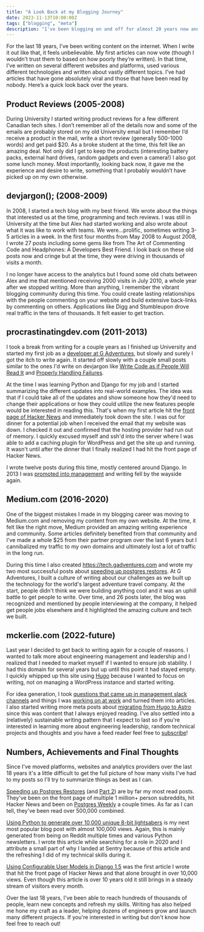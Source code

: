 ```yaml
---
title: "A Look Back at my Blogging Journey"
date: 2023-11-13T10:00:00Z
tags: ["blogging", "meta"]
description: "I've been blogging on and off for almost 20 years now and I wanted to quickly look back at how the content and technology has changed as well as share some numbers over the years."
---
```


For the last 18 years, I’ve been writing content on the internet. When I write it out like that, it feels unbelievable. My first articles can now vote (though I wouldn’t trust them to based on how poorly they’re written). In that time, I’ve written on several different websites and platforms, used various different technologies and written about vastly different topics. I’ve had articles that have gone absolutely viral and those that have been read by nobody. Here’s a quick look back over the years.

## Product Reviews (2005-2008)

During University I started writing product reviews for a few different Canadian tech sites. I don’t remember all of the details now and some of the emails are probably stored on my old University email but I remember I’d receive a product in the mail, write a short review (generally 500-1000 words) and get paid $20. As a broke student at the time, this felt like an amazing deal. Not only did I get to keep the products (interesting battery packs, external hard drives, random gadgets and even a camera!) I also got some lunch money. Most importantly, looking back now, it gave me the experience and desire to write, something that I probably wouldn’t have picked up on my own otherwise.

## devjargon(); (2008-2009)

In 2008, I started a tech blog with my best friend. We wrote about the things that interested us at the time, programming and tech reviews. I was still in University at the time but Alex had started working and also wrote about what it was like to work with teams. We were…prolific, sometimes writing 3-5 articles in a week. In the first four months from May 2008 to August 2008, I wrote 27 posts including some gems like from The Art of Commenting Code and Headphones: A Developers Best Friend. I look back on these old posts now and cringe but at the time, they were driving in thousands of visits a month.

I no longer have access to the analytics but I found some old chats between Alex and me that mentioned receiving 2000 visits in July 2010, a whole year after we stopped writing. More than anything, I remember the vibrant blogging community during this time. You could create lasting relationships with the people commenting on your website and build extensive back-links by commenting on others. Applications like Digg and Stumbleupon drove real traffic in the tens of thousands. It felt easier to get traction.

## procrastinatingdev.com (2011-2013)

I took a break from writing for a couple years as I finished up University and started my first job as a [developer at G Adventures](https://mckerlie.com/posts/working-at-gadventures), but slowly and surely I got the itch to write again. It started off slowly with a couple small posts similar to the ones I'd write on devjargon like [Write Code as if People Will Read It](https://mckerlie.com/posts/write-code-as-if-people-will-read-it) and [Properly Handling Failures](https://mckerlie.com/posts/properly-handling-failures).

At the time I was learning Python and Django for my job and I started summarizing the different updates into real-world examples. The idea was that if I could take all of the updates and show someone how they'd need to change their applications or how they could utilize the new features people would be interested in reading this. That's when my first article hit the [front page of Hacker News](https://news.ycombinator.com/item?id=4855043) and immediately took down the site. I was out for dinner for a potential job when I received the email that my website was down. I checked it out and confirmed that the hosting provider had run out of memory. I quickly excused myself and ssh'd into the server where I was able to add a caching plugin for WordPress and get the site up and running. It wasn't until after the dinner that I finally realized I had hit the front page of Hacker News.

I wrote twelve posts during this time, mostly centered around Django. In 2013 I was [promoted into management](https://mckerlie.com/posts/from-developer-to-manager) and writing fell by the wayside again.

## Medium.com (2016-2020)

One of the biggest mistakes I made in my blogging career was moving to Medium.com and removing my content from my own website. At the time, it felt like the right move, Medium provided an amazing writing experience and community. Some articles definitely benefited from that community and I've made a whole $25 from their partner program over the last 6 years but I cannibalized my traffic to my own domains and ultimately lost a lot of traffic in the long run.

During this time I also created https://tech.gadventures.com and wrote my two most successful posts about [speeding up postgres restores](https://mckerlie.com/posts/speeding-up-postgres-restores). At G Adventures, I built a culture of writing about our challenges as we built up the technology for the world's largest adventure travel company. At the start, people didn't think we were building anything cool and it was an uphill battle to get people to write. Over time, and 26 posts later, the blog was recognized and mentioned by people interviewing at the company, it helped get people jobs elsewhere and it highlighted the amazing culture and tech we built.

## mckerlie.com (2022-future)

Last year I decided to get back to writing again for a couple of reasons. I wanted to talk more about engineering management and leadership and I realized that I needed to market myself if I wanted to ensure job stability. I had this domain for several years but up until this point it had stayed empty. I quickly whipped up this site using [Hugo](https://gohugo.io/) because I wanted to focus on writing, not on managing a WordPress instance and started writing.

For idea generation, I took [questions that came up in management slack channels](https://mckerlie.com/posts/as-a-manager-how-much-should-you-code) and things I was [working on at work](https://mckerlie.com/posts/building-a-company-engineering-blog) and turned them into articles. I also started writing more meta posts about [migrating from Hugo to Astro](http://localhost:4321/posts/migrating-your-blog-from-hugo-to-astro) since this was content that I always enjoyed reading. I've also settled into a (relatively) sustainable writing pattern that I expect to last so if you're interested in learning more about engineering leadership, random technical projects and thoughts and you have a feed reader feel free to [subscribe](https://mckerlie.com/index.xml)!

## Numbers, Achievements and Final Thoughts

Since I've moved platforms, websites and analytics providers over the last 18 years it's a little difficult to get the full picture of how many visits I've had to my posts so I'll try to summarize things as best as I can.

[Speeding up Postgres Restores](https://mckerlie.com/posts/speeding-up-postgres-restores) (and [Part 2](https://mckerlie.com/posts/speeding-up-postgres-restores-part-2)) are by far my most read posts. They've been on the front page of multiple 1 million+ person subreddits, hit Hacker News and been on [Postgres Weekly](https://postgresweekly.com/) a couple times. As far as I can tell, they've been read over 500,000 combined.

[Using Python to generate over 10,000 unique 8-bit lightsabers](https://mckerlie.com/posts/using-python-to-generate-10000-unique-lightsabers) is my next most popular blog post with almost 100,000 views. Again, this is mainly generated from being on Reddit multiple times and various Python newsletters. I wrote this article while searching for a role in 2020 and I attribute a small part of why I landed at Sentry because of this article and the refreshing I did of my technical skills during it.

[Using Configurable User Models in Django 1.5](https://mckerlie.com/posts/using-configurable-user-models-in-django15) was the first article I wrote that hit the front page of Hacker News and that alone brought in over 10,000 views. Even though this article is over 10 years old it still brings in a steady stream of visitors every month.

Over the last 18 years, I've been able to reach hundreds of thousands of people, learn new concepts and refresh my skills. Writing has also helped me hone my craft as a leader, helping dozens of engineers grow and launch many different projects. If you're interested in writing but don't know how feel free to reach out!

